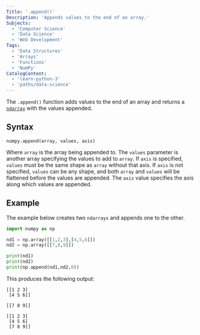 ```yaml
---
Title: '.append()'
Description: 'Appends values to the end of an array.'
Subjects:
  - 'Computer Science'
  - 'Data Science'
  - 'Web Development'
Tags:
  - 'Data Structures'
  - 'Arrays'
  - 'Functions'
  - 'NumPy'
CatalogContent:
  - 'learn-python-3'
  - 'paths/data-science'
---
```


The `.append()` function adds values to the end of an array and returns a [`ndarray`](https://www.codecademy.com/resources/docs/numpy/ndarray) with the values appended.

## Syntax

```pseudo
numpy.append(array, values, axis)
```

Where `array` is the array being appended to. The `values` parameter is another array specifying the values to add to `array`. If `axis` is specified, `values` must be the same shape as `array` without that axis. If `axis` is not specified, `values` can be any shape, and both `array` and `values` will be flattened before the values are appended. The `axis` value specifies the axis along which values are appended.

## Example

The example below creates two `ndarrays` and appends one to the other.

```py
import numpy as np

nd1 = np.array([[1,2,3],[4,5,6]])
nd2 = np.array([[7,8,9]])

print(nd1)
print(nd2)
print(np.append(nd1,nd2,0))
```

This produces the following output:

```shell
[[1 2 3]
 [4 5 6]]

[[7 8 9]]

[[1 2 3]
 [4 5 6]
 [7 8 9]]
```
